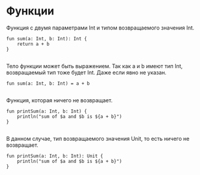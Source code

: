 # Функции

Функция с двумя параметрами Int и типом возвращаемого значения Int.

```
fun sum(a: Int, b: Int): Int {
    return a + b
}
```

![](data:image/gif;base64,R0lGODlhAQABAPABAP///wAAACH5BAEKAAAALAAAAAABAAEAAAICRAEAOw==)![](data:image/gif;base64,R0lGODlhAQABAPABAP///wAAACH5BAEKAAAALAAAAAABAAEAAAICRAEAOw== "Click and drag to move")

Тело функции может быть выражением. Так как а и b имеют тип Int, возвращаемый тип тоже будет Int. Даже если явно не указан.

```
fun sum(a: Int, b: Int) = a + b
```

![](data:image/gif;base64,R0lGODlhAQABAPABAP///wAAACH5BAEKAAAALAAAAAABAAEAAAICRAEAOw==)![](data:image/gif;base64,R0lGODlhAQABAPABAP///wAAACH5BAEKAAAALAAAAAABAAEAAAICRAEAOw== "Click and drag to move")

Функция, которая ничего не возвращает.

```
fun printSum(a: Int, b: Int) {
    println("sum of $a and $b is ${a + b}")
}
```

![](data:image/gif;base64,R0lGODlhAQABAPABAP///wAAACH5BAEKAAAALAAAAAABAAEAAAICRAEAOw==)![](data:image/gif;base64,R0lGODlhAQABAPABAP///wAAACH5BAEKAAAALAAAAAABAAEAAAICRAEAOw== "Click and drag to move")

В данном случае, тип возвращаемого значения Unit, то есть ничего не возвращает.

```
fun printSum(a: Int, b: Int): Unit {
    println("sum of $a and $b is ${a + b}")
}
```

![](data:image/gif;base64,R0lGODlhAQABAPABAP///wAAACH5BAEKAAAALAAAAAABAAEAAAICRAEAOw==)![](data:image/gif;base64,R0lGODlhAQABAPABAP///wAAACH5BAEKAAAALAAAAAABAAEAAAICRAEAOw== "Click and drag to move")
